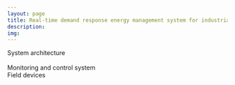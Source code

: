 ```yaml
---
layout: page
title: Real-time demand response energy management system for industrial facilities in smart grid
description: 
img:
---
```


<div class="img_row">
    <img class="col three left" src="{{ site.baseurl }}/assets/img/3_demo_1.jpg" alt="" title="example image"/>
</div>
<div class="col three caption">
System architecture
</div>

<div class="img_row">
    <img class="col half left" src="{{ site.baseurl }}/assets/img/3_demo_2.jpg" alt="" title="example image"/>
    <img class="col half left" src="{{ site.baseurl }}/assets/img/3_demo_3.jpg" alt="" title="example image"/>
</div>

<div class="col half caption left">Monitoring and control system</div>
<div class="col half caption left">Field devices</div>

